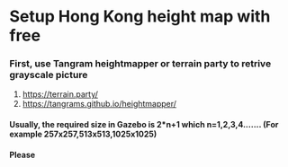 # Setup Hong Kong height map with free
### First, use Tangram heightmapper or terrain party to retrive grayscale picture
1. https://terrain.party/
1. https://tangrams.github.io/heightmapper/
#### Usually, the required size in Gazebo is 2*n+1 which n=1,2,3,4....... (For example 257x257,513x513,1025x1025)
#### Please

